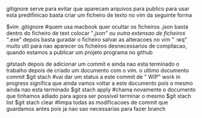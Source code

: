 gitignore serve para evitar que aparecam arquivos para publico
para usar esta predifinicao basta criar um ficheiro de texto no vim da seguinte forma

$vim .gitignore    #quem usa macbook quer ocultar os ficheiros .json
                    basta dentro do ficheiro de text colocar  "*.json"
			ou outra extensao de ficheiros "*.exe"
depois basta guradar o ficheiro salvar as alteracoes no vim  " :wq"
muito util para nao aparecer os ficheiros desnecessarios de compilacao, quando estamos a
publicar um projeto programa no github


gitstash    depois de adicionar um commit e ainda nao esta terminado o trabalho 
            depois de criado um documento com o vim.
            o ultimo documento commit
$git stach     #vai dar um status a este commit de " WIP"   work in progress
                significa que ainda vamos voltar a este documento pois o mesmo ainda nao
                 esta terminado
$git stach apply   #chama novamente o documento que tinhamos adiado para agora
                    ser possivel terminar o mesmo
$git stach list
$git stach clear   #limpa todas as modificacoes de commit que guardamos antes pois ja nao 
		     sao necessarias para fazer branch

